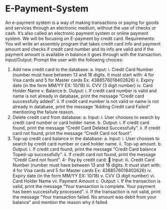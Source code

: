 # E-Payment-System
An e-payment system is a way of making transactions or paying for goods and services through an electronic 
medium, without the use of checks or cash. It’s also called an electronic payment system or online payment 
system. We will be focusing on E-payment by credit card.
Requirements:
You will write an assembly program that takes credit card info and payment amount and checks if credit card 
number and its info are valid and if the payment amount is available in balance it goes through with the 
transaction.
Input/Output:
Prompt the user with the following choices:
1. Add new credit card to the database:
a. Input:
i. Credit Card Number (number must have between 13 and 16 digits. It must start with: 4 
for Visa cards and 5 for Master cards Ex: 4388576018402626)
ii. Expiry date (in the form MM/YY EX: 10/18)
iii. CVV (3 digit number)
iv. Card Holder Name
v. Balance
b. Output:
i. If credit card number is valid and name is not already in database, print the message 
“Credit card successfully added”.
ii. If credit card number is not valid or name is not already in database, print the message 
“Adding Credit card Failed” mentioning the failure reason.
2. Delete credit card from database:
a. Input:
i. User chooses to search by credit card number or card holder name.
b. Output:
i. If credit card found, print the message “Credit Card Deleted Successfully”.
ii. If credit card not found, print the message “Credit Card not fount”.
3. Top-up credit card balance in the database:
a. Input:
i. User chooses to search by credit card number or card holder name.
ii. Top-up amount.
b. Output:
i. If credit card found, print the message “Credit Card balance Toped-up successfully”.
ii. If credit card not found, print the message “Credit Card not fount”.
4- Pay by credit card:
 Input:
iii. Credit Card Number (number must have between 13 and 16 digits. It must start with: 4 
for Visa cards and 5 for Master cards Ex: 4388576018402626)
iv. Expiry date (in the form MM/YY EX: 10/18)
v. CVV (3 digit number)
vi. Card Holder Name
vii. Payment Amount
c. Output:
i. If the transaction is valid, print the message “Your transaction is complete. Your 
payment has been successfully processed”.
ii. If the transaction is not valid, print the message “Your transaction failed. No amount 
was debit from your balance” and mention the reason why it failed.

